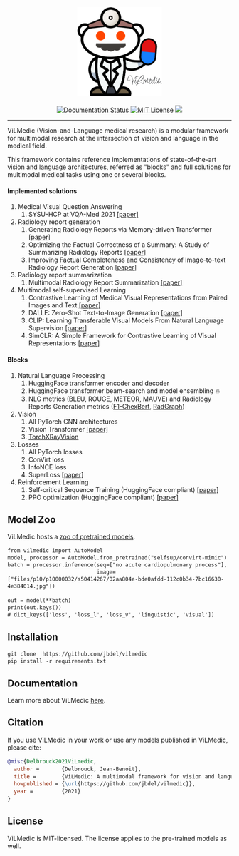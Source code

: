 
<p align="center">
  <img src="docs/logo.png" width="190px">
  <br />
  <br />
  <a href="https://vilmedic.readthedocs.io/en/latest/">
  <img alt="Documentation Status" src="https://readthedocs.org/projects/vilmedic/badge/?version=latest"/>
  </a>
   <a href="https://github.com/jbdel/vilmedic/blob/master/LICENSE"><img alt="MIT License" src="https://img.shields.io/badge/license-MIT-red.svg" /></a>
  <img src="https://img.shields.io/badge/Stanford-Medicine-red" />
</p>

---

ViLMedic (Vision-and-Language medical research) is a modular framework for multimodal research at the intersection of vision and language 
in the medical field. 

This framework contains reference implementations of state-of-the-art vision and language architectures, referred as "blocks" 
and full solutions for multimodal medical tasks using one or several blocks.

#### Implemented solutions
1. Medical Visual Question Answering
    1. SYSU-HCP at VQA-Med 2021 [[paper]](http://ceur-ws.org/Vol-2936/paper-99.pdf)
1. Radiology report generation
    1. Generating Radiology Reports via Memory-driven Transformer [[paper]](https://arxiv.org/pdf/2010.16056.pdf)
    1. Optimizing the Factual Correctness of a Summary: A Study of Summarizing Radiology Reports [[paper]](https://arxiv.org/abs/1911.02541)
    1. Improving Factual Completeness and Consistency of Image-to-text Radiology Report Generation [[paper]](https://arxiv.org/abs/2010.10042)
1. Radiology report summarization
    1. Multimodal Radiology Report Summarization [[paper]](https://aclanthology.org/2021.bionlp-1.33/)
1. Multimodal self-supervised Learning
    1. Contrastive Learning of Medical Visual Representations from Paired Images and Text [[paper]](https://openreview.net/pdf?id=T4gXBOXoIUr)
    1. DALLE: Zero-Shot Text-to-Image Generation [[paper]](https://arxiv.org/abs/2102.12092)
    1. CLIP: Learning Transferable Visual Models From Natural Language Supervision [[paper]](https://arxiv.org/abs/2103.00020)
    1. SimCLR: A Simple Framework for Contrastive Learning of Visual Representations [[paper]](https://arxiv.org/abs/2002.05709)

    
#### Blocks
1. Natural Language Processing
    1. HuggingFace transformer encoder and decoder
    1. HuggingFace transformer beam-search and model ensembling :fire:	
    1. NLG metrics (BLEU, ROUGE, METEOR, MAUVE) and Radiology Reports Generation metrics ([F1-ChexBert](https://github.com/stanfordmlgroup/CheXbert),
     [RadGraph](https://openreview.net/pdf?id=pMWtc5NKd7V))
1. Vision
    1. All PyTorch CNN architectures 
    1. Vision Transformer [[paper]](https://arxiv.org/abs/2010.11929)
    1. [TorchXRayVision](https://github.com/mlmed/torchxrayvision)
1. Losses
    1. All PyTorch losses
    1. ConVirt loss
    1. InfoNCE loss
    1. SuperLoss [[paper]](https://proceedings.neurips.cc/paper/2020/file/2cfa8f9e50e0f510ede9d12338a5f564-Paper.pdf)
1. Reinforcement Learning
    1. Self-critical Sequence Training (HuggingFace compliant) [[paper]](https://arxiv.org/abs/1612.00563)
    1. PPO optimization (HuggingFace compliant) [[paper]](https://arxiv.org/abs/1612.00563)

## Model Zoo

ViLMedic hosts a [zoo of pretrained models](https://vilmedic.readthedocs.io/en/latest/vilmedic/model_zoo.html#).

``` 
from vilmedic import AutoModel
model, processor = AutoModel.from_pretrained("selfsup/convirt-mimic")
batch = processor.inference(seq=["no acute cardiopulmonary process"],
                            image=["files/p10/p10000032/s50414267/02aa804e-bde0afdd-112c0b34-7bc16630-4e384014.jpg"])

out = model(**batch)
print(out.keys())
# dict_keys(['loss', 'loss_l', 'loss_v', 'linguistic', 'visual'])
```


## Installation
```
git clone  https://github.com/jbdel/vilmedic
pip install -r requirements.txt
```


## Documentation

Learn more about ViLMedic [here](https://vilmedic.readthedocs.io/en/latest/).

## Citation

If you use ViLMedic in your work or use any models published in ViLMedic, please cite:

```bibtex
@misc{Delbrouck2021ViLmedic,
  author =       {Delbrouck, Jean-Benoit},
  title =        {ViLMedic: A multimodal framework for vision and language medical research},
  howpublished = {\url{https://github.com/jbdel/vilmedic}},
  year =         {2021}
}
```

## License
ViLMedic is MIT-licensed. The license applies to the pre-trained models as well.